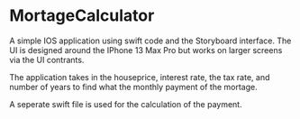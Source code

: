 # MortageCalculator

A simple IOS application using swift code and the Storyboard interface.
The UI is designed around the IPhone 13 Max Pro but works on larger
screens via the UI contrants. 

The application takes in the houseprice, interest rate,
the tax rate, and number of years to find what the 
monthly payment of the mortage.


A seperate swift file is used for the
calculation of the payment.

